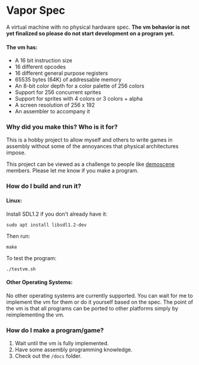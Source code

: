 # Vapor Spec
A virtual machine with no physical hardware spec. **The vm behavior is not yet finalized so please do not start development on a program yet.**

#### The vm has:
- A 16 bit instruction size
- 16 different opcodes
- 16 different general purpose registers
- 65535 bytes (64K) of addressable memory
- An 8-bit color depth for a color palette of 256 colors
- Support for 256 concurrent sprites
- Support for sprites with 4 colors or 3 colors + alpha
- A screen resolution of 256 x 192
- An assembler to accompany it

### Why did you make this? Who is it for?
This is a hobby project to allow myself and others to write games in assembly without some of the annoyances that physical architectures impose.

This project can be viewed as a challenge to people like  [demoscene](https://en.wikipedia.org/wiki/Demoscene) members. Please let me know if you make a program.

### How do I build and run it?
#### Linux:
Install SDL1.2 if you don't already have it:

    sudo apt install libsdl1.2-dev
Then run:

    make

To test the program:

    ./testvm.sh

#### Other Operating Systems:
No other operating systems are currently supported. You can wait for me to implement the vm for them or do it yourself based on the spec. The point of the vm is that all programs can be ported to other platforms simply by reimplementing the vm.

### How do I make a program/game?
1. Wait until the vm is fully implemented.
2. Have some assembly programming knowledge.
3. Check out the `/docs` folder.
